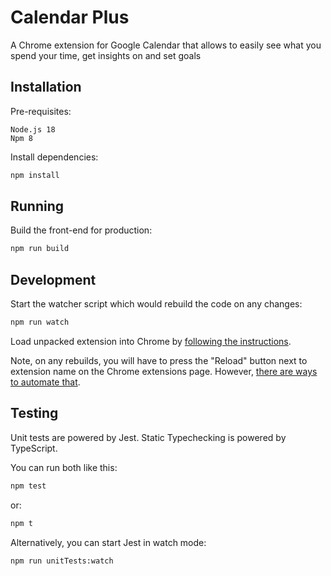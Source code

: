 # Calendar Plus 

A Chrome extension for Google Calendar that allows to easily see what you spend
your time, get insights on and set goals

## Installation

Pre-requisites:

```
Node.js 18
Npm 8
```

Install dependencies:

```sh
npm install
```

## Running

Build the front-end for production:

```sh
npm run build
```

## Development

Start the watcher script which would rebuild the code on any changes:

```sh
npm run watch
```

Load unpacked extension into Chrome by [following the
instructions](https://webkul.com/blog/how-to-install-the-unpacked-extension-in-chrome/).

Note, on any rebuilds, you will have to press the "Reload" button next
to extension name on the Chrome extensions page. However, [there are
ways to automate
that](https://stackoverflow.com/questions/2963260/how-do-i-auto-reload-a-chrome-extension-im-developing).

## Testing

Unit tests are powered by Jest. Static Typechecking is powered by TypeScript.

You can run both like this:

```sh
npm test
```

or:

```sh
npm t
```

Alternatively, you can start Jest in watch mode:

```
npm run unitTests:watch
```
